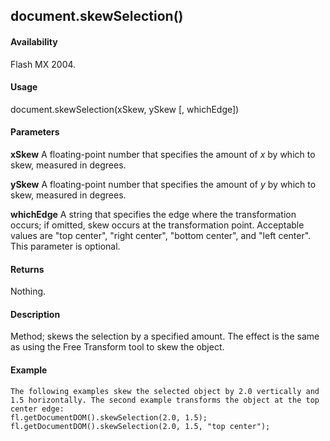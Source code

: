 ## document.skewSelection()

#### Availability

Flash MX 2004.

#### Usage

document.skewSelection(xSkew, ySkew \[, whichEdge\])

#### Parameters

**xSkew** A floating-point number that specifies the amount of *x* by which to skew, measured in degrees.
>
**ySkew** A floating-point number that specifies the amount of *y* by which to skew, measured in degrees.
>
**whichEdge** A string that specifies the edge where the transformation occurs; if omitted, skew occurs at the transformation point. Acceptable values are "top center", "right center", "bottom center", and "left center". This parameter is optional.

#### Returns

Nothing.

#### Description

Method; skews the selection by a specified amount. The effect is the same as using the Free Transform tool to skew the object.

#### Example

```
The following examples skew the selected object by 2.0 vertically and 1.5 horizontally. The second example transforms the object at the top center edge:
fl.getDocumentDOM().skewSelection(2.0, 1.5); fl.getDocumentDOM().skewSelection(2.0, 1.5, "top center");

```